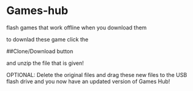 # Games-hub
flash games that work offline when you download them

to downlad these game click the 

##Clone/Download button 

and unzip the file that is given!

OPTIONAL: Delete the original files and drag these new files to the USB flash drive and you now have an updated version of Games Hub!
